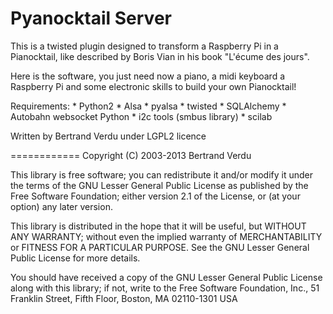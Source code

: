 Pyanocktail Server
============
  This is a twisted plugin designed to transform a Raspberry Pi in a Pianocktail, like described by Boris Vian in his book "L'écume des jours".
  
  Here is the software, you just need now a piano, a midi keyboard a Raspberry Pi and some electronic skills to build your own Pianocktail! 

  Requirements:
  	* Python2
  	* Alsa
  	* pyalsa
  	* twisted
  	* SQLAlchemy
  	* Autobahn websocket Python
  	* i2c tools (smbus library)
  	* scilab
  
  Written by Bertrand Verdu under LGPL2 licence

  
  
============
Copyright (C) 2003-2013  Bertrand Verdu

This library is free software; you can redistribute it and/or
modify it under the terms of the GNU Lesser General Public
License as published by the Free Software Foundation; either
version 2.1 of the License, or (at your option) any later version.

This library is distributed in the hope that it will be useful,
but WITHOUT ANY WARRANTY; without even the implied warranty of
MERCHANTABILITY or FITNESS FOR A PARTICULAR PURPOSE.  See the GNU
Lesser General Public License for more details.

You should have received a copy of the GNU Lesser General Public
License along with this library; if not, write to the Free Software
Foundation, Inc., 51 Franklin Street, Fifth Floor, Boston, MA  02110-1301  USA
